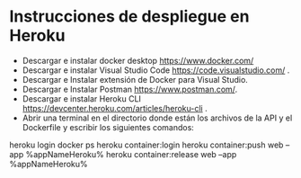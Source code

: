 # Instrucciones de despliegue en Heroku

-	Descargar e instalar docker desktop https://www.docker.com/ 
-	Descargar e instalar Visual Studio Code https://code.visualstudio.com/ .
-	Descargar e Instalar extensión de Docker para Visual Studio. 
-	Descargar e Instalar Postman https://www.postman.com/. 
-	Descargar e instalar Heroku CLI https://devcenter.heroku.com/articles/heroku-cli . 
-	Abrir una terminal en el directorio donde están los archivos de la API y el Dockerfile y escribir los siguientes comandos: 

heroku login
docker ps
heroku container:login
heroku container:push web –app %appNameHeroku%
heroku container:release web –app %appNameHeroku%
